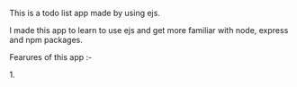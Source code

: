 This is a todo list app made by using ejs.

I made this app to learn to use ejs and get more familiar with node, express and npm packages.

<p>Fearures of this app :-</p>
    1. 